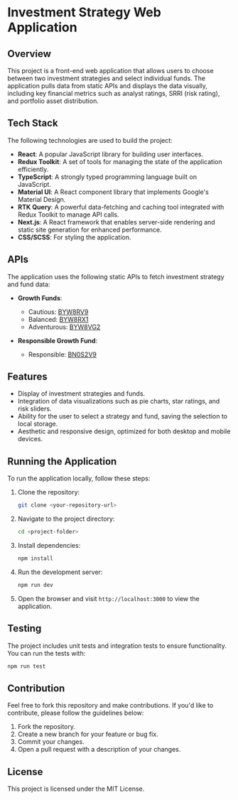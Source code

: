
# Investment Strategy Web Application

## Overview

This project is a front-end web application that allows users to choose between two investment strategies and select individual funds. The application pulls data from static APIs and displays the data visually, including key financial metrics such as analyst ratings, SRRI (risk rating), and portfolio asset distribution.

## Tech Stack

The following technologies are used to build the project:

- **React**: A popular JavaScript library for building user interfaces.
- **Redux Toolkit**: A set of tools for managing the state of the application efficiently.
- **TypeScript**: A strongly typed programming language built on JavaScript.
- **Material UI**: A React component library that implements Google's Material Design.
- **RTK Query**: A powerful data-fetching and caching tool integrated with Redux Toolkit to manage API calls.
- **Next.js**: A React framework that enables server-side rendering and static site generation for enhanced performance.
- **CSS/SCSS**: For styling the application.

## APIs

The application uses the following static APIs to fetch investment strategy and fund data:

- **Growth Funds**:
  - Cautious: [BYW8RV9](https://cdn.core3-dev.ajbbuild.uk/interview/BYW8RV9.json)
  - Balanced: [BYW8RX1](https://cdn.core3-dev.ajbbuild.uk/interview/BYW8RX1.json)
  - Adventurous: [BYW8VG2](https://cdn.core3-dev.ajbbuild.uk/interview/BYW8VG2.json)

- **Responsible Growth Fund**:
  - Responsible: [BN0S2V9](https://cdn.core3-dev.ajbbuild.uk/interview/BN0S2V9.json)

## Features

- Display of investment strategies and funds.
- Integration of data visualizations such as pie charts, star ratings, and risk sliders.
- Ability for the user to select a strategy and fund, saving the selection to local storage.
- Aesthetic and responsive design, optimized for both desktop and mobile devices.

## Running the Application

To run the application locally, follow these steps:

1. Clone the repository:
   ```bash
   git clone <your-repository-url>
   ```

2. Navigate to the project directory:
   ```bash
   cd <project-folder>
   ```

3. Install dependencies:
   ```bash
   npm install
   ```

4. Run the development server:
   ```bash
   npm run dev
   ```

5. Open the browser and visit `http://localhost:3000` to view the application.

## Testing

The project includes unit tests and integration tests to ensure functionality. You can run the tests with:

```bash
npm run test
```

## Contribution

Feel free to fork this repository and make contributions. If you'd like to contribute, please follow the guidelines below:

1. Fork the repository.
2. Create a new branch for your feature or bug fix.
3. Commit your changes.
4. Open a pull request with a description of your changes.

## License

This project is licensed under the MIT License.
